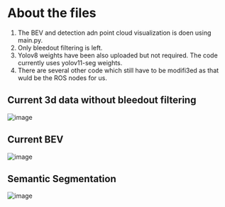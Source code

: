 # About the files
1. The BEV and detection adn point cloud visualization is doen using main.py.
2. Only bleedout filtering is left.
3. Yolov8 weights have been also uploaded but not required. The code currently uses yolov11-seg weights.
4. There are several other code which still have to be modifi3ed as that wuld be the ROS nodes for us.
## Current 3d data without bleedout filtering
![image](https://github.com/user-attachments/assets/94182c7f-0628-4b05-89cf-6548ddf1bdd6)

## Current BEV

![image](https://github.com/user-attachments/assets/72f9a39f-947f-4009-b56a-1d207485e7f6)

## Semantic Segmentation 
![image](https://github.com/user-attachments/assets/c59e3469-2e34-451a-8731-0d4f351b77dd)
